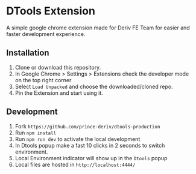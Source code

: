 # DTools Extension
A simple google chrome extension made for Deriv FE Team for easier and faster development experience.


## Installation
1. Clone or download this repository.
2. In Google Chrome > Settings > Extensions check the developer mode on the top right corner
3. Select `Load Unpacked` and choose the downloaded/cloned repo.
4. Pin the Extension and start using it.  


## Development
1. Fork `https://github.com/prince-deriv/dtools-production`
2. Run `npm install`
3. Run `npm run dev` to activate the local development
4. In Dtools popup make a fast 10 clicks in 2 seconds to switch environment.
5. Local Environment indicator will show up in the `Dtools` popup
6. Local files are hosted in `http://localhost:4444/`

